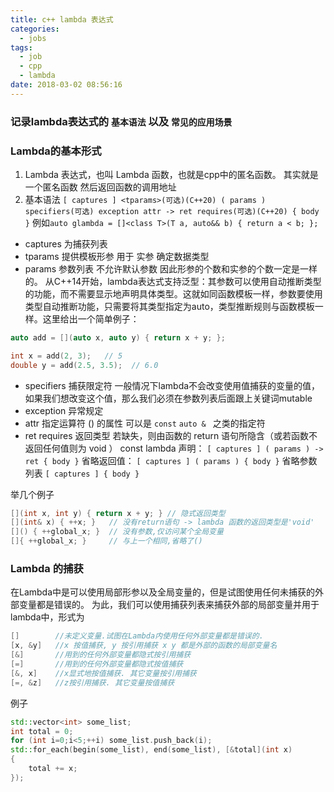 ```yaml
---
title: c++ lambda 表达式
categories:
  - jobs
tags:
  - job
  - cpp
  - lambda
date: 2018-03-02 08:56:16
---
```


### 记录lambda表达式的 `基本语法` 以及 `常见的应用场景`
<!-- more -->
### Lambda的基本形式
1. Lambda 表达式，也叫 Lambda 函数，也就是cpp中的匿名函数。 其实就是一个匿名函数 然后返回函数的调用地址
2. 基本语法
`[ captures ] <tparams>(可选)(C++20) ( params ) specifiers(可选) exception attr -> ret requires(可选)(C++20) { body }`
例如`auto glambda = []<class T>(T a, auto&& b) { return a < b; };`
* captures 为捕获列表
* tparams 提供模板形参 用于 实参 确定数据类型
* params 参数列表 不允许默认参数 因此形参的个数和实参的个数一定是一样的。
从C++14开始，lambda表达式支持泛型：其参数可以使用自动推断类型的功能，而不需要显示地声明具体类型。这就如同函数模板一样，参数要使用类型自动推断功能，只需要将其类型指定为auto，类型推断规则与函数模板一样。这里给出一个简单例子：
``` cpp
auto add = [](auto x, auto y) { return x + y; };

int x = add(2, 3);   // 5
double y = add(2.5, 3.5);  // 6.0
```
* specifiers 捕获限定符 一般情况下lambda不会改变使用值捕获的变量的值，如果我们想改变这个值，那么我们必须在参数列表后面跟上关键词mutable
* exception 异常规定
* attr 指定运算符 () 的属性 可以是 `const` `auto & ` 之类的指定符
* ret requires 返回类型 若缺失，则由函数的 return 语句所隐含（或若函数不返回任何值则为 void ）
const lambda 声明：
`[ captures ] ( params ) -> ret { body }`
省略返回值：
`[ captures ] ( params ) { body }`
省略参数列表
`[ captures ] { body }`

举几个例子
``` cpp
[](int x, int y) { return x + y; } // 隐式返回类型
[](int& x) { ++x; }   // 没有return语句 -> lambda 函数的返回类型是'void'
[]() { ++global_x; }  // 没有参数,仅访问某个全局变量
[]{ ++global_x; }     // 与上一个相同,省略了()
```

### Lambda 的捕获
在Lambda中是可以使用局部形参以及全局变量的，但是试图使用任何未捕获的外部变量都是错误的。
为此，我们可以使用捕获列表来捕获外部的局部变量并用于lambda中，形式为
``` cpp
[]        //未定义变量.试图在Lambda内使用任何外部变量都是错误的.
[x, &y]   //x 按值捕获, y 按引用捕获 x y 都是外部的函数的局部变量名
[&]       //用到的任何外部变量都隐式按引用捕获
[=]       //用到的任何外部变量都隐式按值捕获
[&, x]    //x显式地按值捕获. 其它变量按引用捕获
[=, &z]   //z按引用捕获. 其它变量按值捕获
```
例子
``` cpp
std::vector<int> some_list;
int total = 0;
for (int i=0;i<5;++i) some_list.push_back(i);
std::for_each(begin(some_list), end(some_list), [&total](int x)
{
    total += x;
});
```

